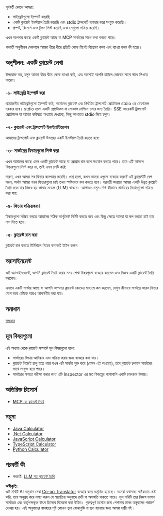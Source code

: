 <!--
CO_OP_TRANSLATOR_METADATA:
{
  "original_hash": "2342baa570312086fc19edcf41320250",
  "translation_date": "2025-06-17T15:31:01+00:00",
  "source_file": "03-GettingStarted/02-client/README.md",
  "language_code": "bn"
}
-->
পূর্ববর্তী কোডে আমরা:

- লাইব্রেরিগুলো ইম্পোর্ট করেছি
- একটি ক্লায়েন্ট ইনস্ট্যান্স তৈরি করেছি এবং stdio ট্রান্সপোর্ট ব্যবহার করে সংযুক্ত করেছি।
- প্রম্পট, রিসোর্স এবং টুলস লিস্ট করেছি এবং সেগুলো সক্রিয় করেছি।

এখন আপনার কাছে একটি ক্লায়েন্ট আছে যা MCP সার্ভারের সাথে কথা বলতে পারে।

পরবর্তী অনুশীলন সেকশনে আমরা ধীরে ধীরে প্রতিটি কোড স্নিপেট বিশ্লেষণ করব এবং ব্যাখ্যা করব কী হচ্ছে।

## অনুশীলন: একটি ক্লায়েন্ট লেখা

উপরোক্ত মত, চলুন আমরা ধীরে ধীরে কোড ব্যাখ্যা করি, এবং অবশ্যই আপনি চাইলে কোডের সাথে সাথে লিখতে পারেন।

### -১- লাইব্রেরি ইম্পোর্ট করা

প্রয়োজনীয় লাইব্রেরিগুলো ইম্পোর্ট করি, আমাদের ক্লায়েন্ট এবং নির্বাচিত ট্রান্সপোর্ট প্রোটোকল stdio এর রেফারেন্স দরকার হবে। stdio হলো একটি প্রোটোকল যা লোকাল মেশিনে চলার জন্য তৈরি। SSE আরেকটি ট্রান্সপোর্ট প্রোটোকল যা আমরা ভবিষ্যত অধ্যায়ে দেখাবো, কিন্তু আপাতত stdio দিয়ে চলুন। 

### -২- ক্লায়েন্ট এবং ট্রান্সপোর্ট ইনস্ট্যান্টিয়েশন

আমাদের ট্রান্সপোর্ট এবং ক্লায়েন্ট উভয়ের একটি ইনস্ট্যান্স তৈরি করতে হবে:

### -৩- সার্ভারের ফিচারগুলো লিস্ট করা

এখন আমাদের কাছে এমন একটি ক্লায়েন্ট আছে যা প্রোগ্রাম রান হলে সংযোগ করতে পারে। তবে এটি আসলে ফিচারগুলো লিস্ট করে না, তাই এখন সেটি করি:

দারুণ, এখন আমরা সব ফিচার ক্যাপচার করেছি। প্রশ্ন হলো, কখন আমরা এগুলো ব্যবহার করব? এই ক্লায়েন্টটি বেশ সরল, অর্থাৎ আমরা যখন ফিচারগুলো চাই তখন স্পষ্টভাবে কল করতে হবে। পরবর্তী অধ্যায়ে আমরা একটি উন্নত ক্লায়েন্ট তৈরি করব যার নিজস্ব বড় ভাষার মডেল (LLM) থাকবে। আপাতত চলুন দেখি কীভাবে সার্ভারের ফিচারগুলো সক্রিয় করা যায়:

### -৪- ফিচার সক্রিয়করণ

ফিচারগুলো সক্রিয় করতে আমাদের সঠিক আর্গুমেন্ট নির্দিষ্ট করতে হবে এবং কিছু ক্ষেত্রে আমরা যা কল করতে চাই তার নাম দিতে হবে।

### -৫- ক্লায়েন্ট রান করা

ক্লায়েন্ট রান করতে টার্মিনালে নিচের কমান্ডটি টাইপ করুন:

## অ্যাসাইনমেন্ট

এই অ্যাসাইনমেন্টে, আপনি ক্লায়েন্ট তৈরি করার সময় শেখা বিষয়গুলো ব্যবহার করবেন এবং নিজস্ব একটি ক্লায়েন্ট তৈরি করবেন।

এখানে একটি সার্ভার আছে যা আপনি আপনার ক্লায়েন্ট কোডের মাধ্যমে কল করবেন, দেখুন কীভাবে সার্ভারে আরও ফিচার যোগ করে এটিকে আরও আকর্ষণীয় করা যায়।

## সমাধান

[সমাধান](./solution/README.md)

## মূল বিষয়গুলো

এই অধ্যায় থেকে ক্লায়েন্ট সম্পর্কে মূল বিষয়গুলো হলো:

- সার্ভারের ফিচার আবিষ্কার এবং সক্রিয় করার জন্য ব্যবহার করা যায়।
- ক্লায়েন্ট নিজেই চালু হতে পারে যখন এটি সার্ভার শুরু করে (যেমন এই অধ্যায়ে), তবে ক্লায়েন্ট চলমান সার্ভারের সাথে সংযুক্ত হতে পারে।
- সার্ভারের ক্ষমতা পরীক্ষা করার জন্য এটি Inspector এর মত বিকল্পের পাশাপাশি একটি চমৎকার উপায়।

## অতিরিক্ত রিসোর্স

- [MCP তে ক্লায়েন্ট তৈরি](https://modelcontextprotocol.io/quickstart/client)

## নমুনা

- [Java Calculator](../samples/java/calculator/README.md)
- [.Net Calculator](../../../../03-GettingStarted/samples/csharp)
- [JavaScript Calculator](../samples/javascript/README.md)
- [TypeScript Calculator](../samples/typescript/README.md)
- [Python Calculator](../../../../03-GettingStarted/samples/python)

## পরবর্তী কী

- পরবর্তী: [LLM সহ ক্লায়েন্ট তৈরি](/03-GettingStarted/03-llm-client/README.md)

**অস্বীকৃতি**:  
এই নথিটি AI অনুবাদ সেবা [Co-op Translator](https://github.com/Azure/co-op-translator) ব্যবহার করে অনূদিত হয়েছে। আমরা যথাসাধ্য সঠিকতার চেষ্টা করি, তবে অনুগ্রহ করে লক্ষ্য করুন যে স্বয়ংক্রিয় অনুবাদে ত্রুটি বা অসঙ্গতি থাকতে পারে। মূল নথিটি তার নিজস্ব ভাষায় সর্বোত্তম এবং কর্তৃপক্ষভুক্ত উৎস হিসেবে বিবেচনা করা উচিত। গুরুত্বপূর্ণ তথ্যের জন্য পেশাদার মানব অনুবাদের পরামর্শ দেওয়া হয়। এই অনুবাদের ব্যবহারে সৃষ্ট কোনও ভুল বোঝাবুঝি বা ভুল ব্যাখ্যার জন্য আমরা দায়ী নই।